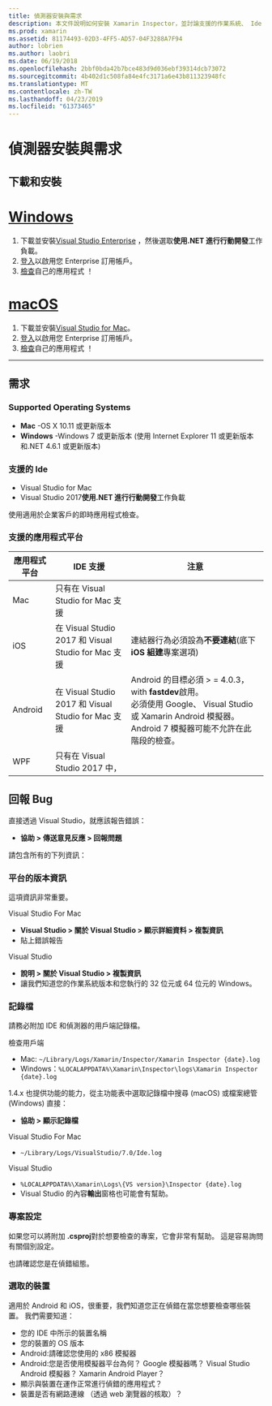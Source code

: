 ```yaml
---
title: 偵測器安裝與需求
description: 本文件說明如何安裝 Xamarin Inspector，並討論支援的作業系統、 Ide 及應用程式平台。
ms.prod: xamarin
ms.assetid: 81174493-02D3-4FF5-AD57-04F3288A7F94
author: lobrien
ms.author: laobri
ms.date: 06/19/2018
ms.openlocfilehash: 2bbf0bda42b7bce483d9d036ebf39314dcb73072
ms.sourcegitcommit: 4b402d1c508fa84e4fc3171a6e43b811323948fc
ms.translationtype: MT
ms.contentlocale: zh-TW
ms.lasthandoff: 04/23/2019
ms.locfileid: "61373465"
---
```

# <a name="inspector-installation-and-requirements"></a>偵測器安裝與需求

## <a name="download-and-installation"></a>下載和安裝

# <a name="windowstabwindows"></a>[Windows](#tab/windows)

1. 下載並安裝[Visual Studio Enterprise](https://visualstudio.microsoft.com/vs/) ，然後選取**使用.NET 進行行動開發**工作負載。
1. [登入](https://docs.microsoft.com/visualstudio/ide/signing-in-to-visual-studio)以啟用您 Enterprise 訂用帳戶。
1. [檢查](~/tools/inspector/inspect.md)自己的應用程式 ！

# <a name="macostabmacos"></a>[macOS](#tab/macos)

1. 下載並安裝[Visual Studio for Mac](https://visualstudio.microsoft.com/vs/mac/)。
1. [登入](https://docs.microsoft.com/visualstudio/mac/activation)以啟用您 Enterprise 訂用帳戶。
1. [檢查](~/tools/inspector/inspect.md)自己的應用程式 ！

-----

## <a name="requirements"></a>需求

### <a name="supported-operating-systems"></a>Supported Operating Systems

- **Mac** -OS X 10.11 或更新版本
- **Windows** -Windows 7 或更新版本 (使用 Internet Explorer 11 或更新版本和.NET 4.6.1 或更新版本)

### <a name="supported-ides"></a>支援的 Ide

- Visual Studio for Mac
- Visual Studio 2017**使用.NET 進行行動開發**工作負載

使用適用於企業客戶的即時應用程式檢查。

<a name="supported-platforms" />

### <a name="supported-app-platforms"></a>支援的應用程式平台

|應用程式平台|IDE 支援|注意|
|--- |--- |--- |
|Mac|只有在 Visual Studio for Mac 支援|
|iOS|在 Visual Studio 2017 和 Visual Studio for Mac 支援| 連結器行為必須設為**不要連結**(底下**iOS 組建**專案選項) |
|Android|在 Visual Studio 2017 和 Visual Studio for Mac 支援|Android 的目標必須 > = 4.0.3，with **fastdev**啟用。<br />必須使用 Google、 Visual Studio 或 Xamarin Android 模擬器。 Android 7 模擬器可能不允許在此階段的檢查。|
|WPF|只有在 Visual Studio 2017 中，|

<a name="reporting-bugs" />

## <a name="reporting-bugs"></a>回報 Bug

直接透過 Visual Studio，就應該報告錯誤：

- **協助 > 傳送意見反應 > 回報問題**

請包含所有的下列資訊：

### <a name="platform-version-information"></a>平台的版本資訊

這項資訊非常重要。

Visual Studio For Mac

- **Visual Studio > 關於 Visual Studio > 顯示詳細資料 > 複製資訊**
- 貼上錯誤報告

Visual Studio

- **說明 > 關於 Visual Studio > 複製資訊**
- 讓我們知道您的作業系統版本和您執行的 32 位元或 64 位元的 Windows。

### <a name="log-files"></a>記錄檔

請務必附加 IDE 和偵測器的用戶端記錄檔。

檢查用戶端

- Mac: `~/Library/Logs/Xamarin/Inspector/Xamarin Inspector {date}.log`
- Windows：`%LOCALAPPDATA%\Xamarin\Inspector\logs\Xamarin Inspector {date}.log`

1.4.x 也提供功能的能力，從主功能表中選取記錄檔中搜尋 (macOS) 或檔案總管 (Windows) 直接：

- **協助 > 顯示記錄檔**

Visual Studio For Mac

- `~/Library/Logs/VisualStudio/7.0/Ide.log`

Visual Studio

- `%LOCALAPPDATA%\Xamarin\Logs\{VS version}\Inspector {date}.log`
- Visual Studio 的內容**輸出**窗格也可能會有幫助。

### <a name="project-settings"></a>專案設定

如果您可以將附加 **.csproj**對於想要檢查的專案，它會非常有幫助。 這是容易詢問有關個別設定。

也請確認您是在偵錯組態。

### <a name="selected-devices"></a>選取的裝置

適用於 Android 和 iOS，很重要，我們知道您正在偵錯在當您想要檢查哪些裝置。 我們需要知道：

- 您的 IDE 中所示的裝置名稱
- 您的裝置的 OS 版本
- Android:請確認您使用的 x86 模擬器
- Android:您是否使用模擬器平台為何？ Google 模擬器嗎？ Visual Studio Android 模擬器？ Xamarin Android Player？
- 顯示與裝置在運作正常進行偵錯的應用程式？
- 裝置是否有網路連線 （透過 web 瀏覽器的核取）？

[client-bugs]: https://github.com/Microsoft/workbooks/issues/new
